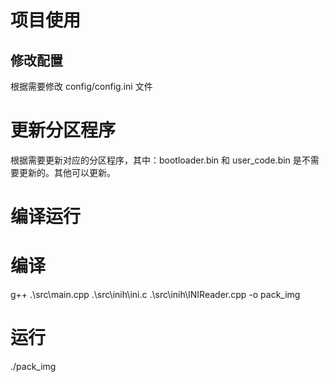 # 项目使用

## 修改配置

根据需要修改 config/config.ini 文件


# 更新分区程序

根据需要更新对应的分区程序，其中：bootloader.bin 和 user_code.bin 是不需要更新的。其他可以更新。


# 编译运行

# 编译

g++ .\src\main.cpp .\src\inih\ini.c .\src\inih\INIReader.cpp -o pack_img

# 运行

./pack_img